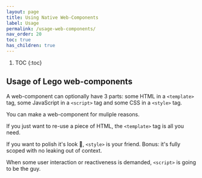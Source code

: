 ```yaml
---
layout: page
title: Using Native Web-Components
label: Usage
permalink: /usage-web-components/
nav_order: 20
toc: true
has_children: true
---
```


1. TOC
{:toc}

## Usage of Lego web-components

A web-component can optionally have 3 parts: some HTML in a `<template>` tag, some JavaScript
in a `<script>` tag and some CSS in a `<style>` tag.

You can make a web-component for muliple reasons.

If you just want to re-use a piece of HTML, the `<template>`
tag is all you need.

If you want to polish it's look  💅, `<style>` is your friend.
Bonus: it's fully scoped with no leaking out of context.

When some user interaction or reactiveness is demanded, `<script>`
is going to be the guy.
